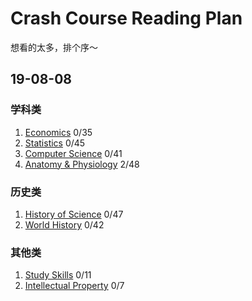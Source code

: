 # Crash Course Reading Plan

想看的太多，排个序～ 

## 19-08-08

### 学科类

1. [Economics](https://www.youtube.com/watch?v=3ez10ADR_gM&list=PL8dPuuaLjXtPNZwz5_o_5uirJ8gQXnhEO) 0/35
2. [Statistics](https://www.youtube.com/watch?v=zouPoc49xbk&list=PL8dPuuaLjXtNM_Y-bUAhblSAdWRnmBUcr) 0/45
3. [Computer Science](https://www.youtube.com/watch?v=tpIctyqH29Q&list=PL8dPuuaLjXtNlUrzyH5r6jN9ulIgZBpdo) 0/41
4. [Anatomy & Physiology](https://www.youtube.com/playlist?list=PL8dPuuaLjXtOAKed_MxxWBNaPno5h3Zs8) 2/48

### 历史类

1. [History of Science](https://www.youtube.com/watch?v=-hjGgFgnYIA&list=PL8dPuuaLjXtNppY8ZHMPDH5TKK2UpU8Ng) 0/47
2. [World History](https://www.youtube.com/watch?v=Yocja_N5s1I&list=PLBDA2E52FB1EF80C9) 0/42

### 其他类

1. [Study Skills](https://www.youtube.com/watch?v=IhuwS5ZLwKY&list=PL8dPuuaLjXtNcAJRf3bE1IJU6nMfHj86W) 0/11
2. [Intellectual Property](https://www.youtube.com/watch?v=Tamoj84j64I&list=PL8dPuuaLjXtMwV2btpcij8S3YohW9gUGN&index=2) 0/7